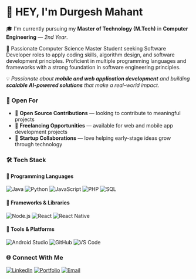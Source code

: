 # 👋 HEY, I'm Durgesh Mahant
🎓 I'm currently pursuing my **Master of Technology (M.Tech)** in **Computer Engineering** — *2nd Year*.

🧬 Passionate Computer Science Master Student seeking Software Developer roles to apply coding skills, algorithm design, and
software development principles. Proficient in multiple programming languages and frameworks with a strong foundation in
software engineering principles.

💡 *Passionate about **mobile and web application development** and building **scalable AI-powered solutions** that make a real-world impact.*


### 🚀 Open For
- 🧩 **Open Source Contributions** — looking to contribute to meaningful projects  
- 💼 **Freelancing Opportunities** — available for web and mobile app development projects  
- 🌱 **Startup Collaborations** — love helping early-stage ideas grow through technology

### 🛠️ Tech Stack

#### 💬 Programming Languages
![Java](https://img.shields.io/badge/-Java-007396?logo=java&logoColor=white)
![Python](https://img.shields.io/badge/-Python-3776AB?logo=python&logoColor=white)
![JavaScript](https://img.shields.io/badge/-JavaScript-F7DF1E?logo=javascript&logoColor=black)
![PHP](https://img.shields.io/badge/-PHP-777BB4?logo=php&logoColor=white)
![SQL](https://img.shields.io/badge/-SQL-4479A1?logo=mysql&logoColor=white)

#### 🧩 Frameworks & Libraries
![Node.js](https://img.shields.io/badge/-Node.js-339933?logo=node.js&logoColor=white)
![React](https://img.shields.io/badge/-React-61DAFB?logo=react&logoColor=black)
![React Native](https://img.shields.io/badge/-React%20Native-61DAFB?logo=react&logoColor=black)

#### 📱 Tools & Platforms
![Android Studio](https://img.shields.io/badge/-Android%20Studio-3DDC84?logo=androidstudio&logoColor=white)
![GitHub](https://img.shields.io/badge/-GitHub-181717?logo=github&logoColor=white)
![VS Code](https://img.shields.io/badge/-VS%20Code-007ACC?logo=visualstudiocode&logoColor=white)


### 🌐 Connect With Me
[![LinkedIn](https://img.shields.io/badge/-LinkedIn-0A66C2?logo=linkedin&logoColor=white)](https://www.linkedin.com/in/durgesh-mahant-29a987265/)
[![Portfolio](https://img.shields.io/badge/-Portfolio-000?logo=vercel&logoColor=white)](https://your-portfolio-url.com)
[![Email](https://img.shields.io/badge/-Email-D14836?logo=gmail&logoColor=white)](mailto:dureshsmahant06@gmail.com)

